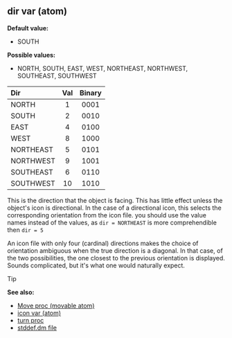 ## dir var (atom)

**Default value:**
+   SOUTH

**Possible values:**
+   NORTH, SOUTH, EAST, WEST, NORTHEAST, NORTHWEST, SOUTHEAST, SOUTHWEST
<!--table------------------>
|    Dir    | Val | Binary |
|:----------|:---:|:------:|
| NORTH     |  1  |  0001  |
| SOUTH     |  2  |  0010  |
| EAST      |  4  |  0100  |
| WEST      |  8  |  1000  |
| NORTHEAST |  5  |  0101  |
| NORTHWEST |  9  |  1001  |
| SOUTHEAST |  6  |  0110  |
| SOUTHWEST |  10 |  1010  |
<!------------------------->
This is the direction that the object is facing. This has
little effect unless the object\'s icon is directional. In the case of a
directional icon, this selects the corresponding orientation from the
icon file. you should use the value names instead of the values, as
`dir = NORTHEAST` is more comprehendible then `dir = 5`

An icon file with only four (cardinal) directions
makes the choice of orientation ambiguous when the true direction is a
diagonal. In that case, of the two possibilities, the one closest to the
previous orientation is displayed. Sounds complicated, but it\'s what
one would naturally expect.

> [!TIP] 
> **See also:**
> +   [Move proc (movable atom)](/ref/atom/movable/proc/Move.md) 
> +   [icon var (atom)](/ref/atom/var/icon.md) 
> +   [turn proc](/ref/proc/turn.md) 
> +   [stddef.dm file](/ref/appendix/stddef%2edm.md) 
